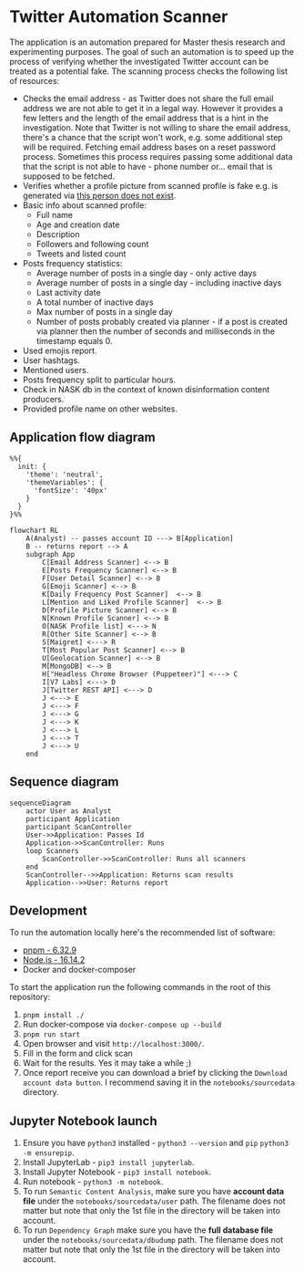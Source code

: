 # Twitter Automation Scanner

The application is an automation prepared for Master thesis research and experimenting purposes. The goal of such an automation is to speed up the process of verifying whether the investigated Twitter account can be treated as a potential fake. The scanning process checks the following list of resources:

* Checks the email address - as Twitter does not share the full email address we are not able to get it in a legal way. However it provides a few letters and the length of the email address that is a hint in the investigation. Note that Twitter is not willing to share the email address, there's a chance that the script won't work, e.g. some additional step will be required. Fetching email address bases on a reset password process. Sometimes this process requires passing some additional data that the script is not able to have - phone number or... email that is supposed to be fetched. 
* Verifies whether a profile picture from scanned profile is fake e.g. is generated via [this person does not exist](https://thispersondoesnotexist.com/).
* Basic info about scanned profile:
  * Full name
  * Age and creation date
  * Description
  * Followers and following count
  * Tweets and listed count
* Posts frequency statistics:
  * Average number of posts in a single day - only active days
  * Average number of posts in a single day - including inactive days
  * Last activity date
  * A total number of inactive days
  * Max number of posts in a single day
  * Number of posts probably created via planner - if a post is created via planner then the number of seconds and milliseconds in the timestamp equals 0.
* Used emojis report.
* User hashtags.
* Mentioned users.
* Posts frequency split to particular hours.
* Check in NASK db in the context of known disinformation content producers.
* Provided profile name on other websites.

## Application flow diagram

```mermaid
%%{
  init: {
    'theme': 'neutral',
    'themeVariables': {
      'fontSize': '40px'
    }
  }
}%%

flowchart RL
    A(Analyst) -- passes account ID ---> B[Application]
    B -- returns report --> A
    subgraph App
        C[Email Address Scanner] <--> B
        E[Posts Frequency Scanner] <--> B
        F[User Detail Scanner] <--> B
        G[Emoji Scanner] <--> B
        K[Daily Frequency Post Scanner]  <--> B
        L[Mention and Liked Profile Scanner]  <--> B
        D[Profile Picture Scanner] <--> B
        N[Known Profile Scanner] <--> B
        O[NASK Profile list] <---> N
        R[Other Site Scanner] <--> B
        S[Maigret] <---> R
        T[Most Popular Post Scanner] <--> B
        U[Geolocation Scanner] <--> B
        M[MongoDB] <--> B
        H["Headless Chrome Browser (Puppeteer)"] <---> C
        I[V7 Labs] <---> D
        J[Twitter REST API] <---> D
        J <---> E
        J <---> F
        J <---> G
        J <---> K
        J <---> L
        J <---> T
        J <---> U
    end
```

## Sequence diagram

```mermaid
sequenceDiagram
    actor User as Analyst
    participant Application
    participant ScanController
    User->>Application: Passes Id
    Application->>ScanController: Runs
    loop Scanners
        ScanController->>ScanController: Runs all scanners
    end
    ScanController-->>Application: Returns scan results
    Application-->>User: Returns report
```

## Development 

To run the automation locally here's the recommended list of software:
* [pnpm - 6.32.9](https://pnpm.io/)
* [Node.js - 16.14.2](https://nodejs.org/en/)
* Docker and docker-composer

To start the application run the following commands in the root of this repository:
1. `pnpm install ./`
2. Run docker-compose via `docker-compose up --build`
3. `pnpm run start`
4. Open browser and visit `http://localhost:3000/`.
5. Fill in the form and click scan
6. Wait for the results. Yes it may take a while ;)
7. Once report receive you can download a brief by clicking the `Download account data button`. I recommend saving it in the `notebooks/sourcedata` directory.

## Jupyter Notebook launch

1. Ensure you have `python3` installed - `python3 --version` and `pip` `python3 -m ensurepip`.
2. Install JupyterLab - `pip3 install jupyterlab`.
3. Install Jupyter Notebook - `pip3 install notebook`.
4. Run notebook - `python3 -m notebook`.
5. To run `Semantic Content Analysis`, make sure you have **account data file** under the `notebooks/sourcedata/user` path. The filename does not matter but note that only the 1st file in the directory will be taken into account.
6. To run `Dependency Graph` make sure you have the **full database file** under the `notebooks/sourcedata/dbudump` path. The filename does not matter but note that only the 1st file in the directory will be taken into account.

